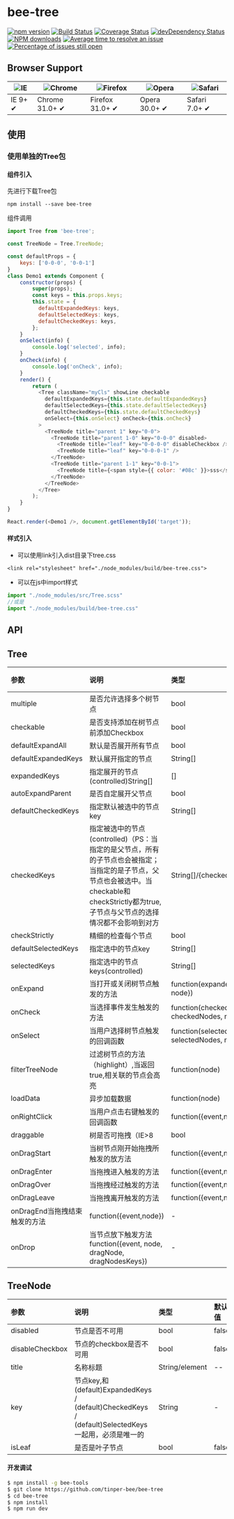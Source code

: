 # bee-tree

[![npm version](https://img.shields.io/npm/v/bee-tree.svg)](https://www.npmjs.com/package/bee-tree)
[![Build Status](https://img.shields.io/travis/tinper-bee/bee-tree/master.svg)](https://travis-ci.org/tinper-bee/bee-tree)
[![Coverage Status](https://coveralls.io/repos/github/tinper-bee/bee-tree/badge.svg?branch=master)](https://coveralls.io/github/tinper-bee/bee-tree?branch=master)
[![devDependency Status](https://img.shields.io/david/dev/tinper-bee/bee-tree.svg)](https://david-dm.org/tinper-bee/bee-tree#info=devDependencies)
[![NPM downloads](http://img.shields.io/npm/dm/bee-tree.svg?style=flat)](https://npmjs.org/package/bee-tree)
[![Average time to resolve an issue](http://isitmaintained.com/badge/resolution/tinper-bee/bee-tree.svg)](http://isitmaintained.com/project/tinper-bee/bee-tree "Average time to resolve an issue")
[![Percentage of issues still open](http://isitmaintained.com/badge/open/tinper-bee/bee-tree.svg)](http://isitmaintained.com/project/tinper-bee/bee-tree "Percentage of issues still open")

## Browser Support

|![IE](https://raw.github.com/alrra/browser-logos/master/internet-explorer/internet-explorer_48x48.png) | ![Chrome](https://raw.github.com/alrra/browser-logos/master/chrome/chrome_48x48.png) | ![Firefox](https://raw.github.com/alrra/browser-logos/master/firefox/firefox_48x48.png) | ![Opera](https://raw.github.com/alrra/browser-logos/master/opera/opera_48x48.png) | ![Safari](https://raw.github.com/alrra/browser-logos/master/safari/safari_48x48.png)|
| --- | --- | --- | --- | --- |
| IE 9+ ✔ | Chrome 31.0+ ✔ | Firefox 31.0+ ✔ | Opera 30.0+ ✔ | Safari 7.0+ ✔ |


## 使用

### 使用单独的Tree包
#### 组件引入
先进行下载Tree包
```
npm install --save bee-tree
```
组件调用
```js
import Tree from 'bee-tree';

const TreeNode = Tree.TreeNode;

const defaultProps = {
	keys: ['0-0-0', '0-0-1']
}
class Demo1 extends Component {
	constructor(props) {
		super(props);
	    const keys = this.props.keys;
	    this.state = {
	      defaultExpandedKeys: keys,
	      defaultSelectedKeys: keys,
	      defaultCheckedKeys: keys,
	    };
	}
	onSelect(info) {
	    console.log('selected', info);
	}
	onCheck(info) {
	    console.log('onCheck', info);
	}
	render() {
	    return (
	      <Tree className="myCls" showLine checkable
	        defaultExpandedKeys={this.state.defaultExpandedKeys}
	        defaultSelectedKeys={this.state.defaultSelectedKeys}
	        defaultCheckedKeys={this.state.defaultCheckedKeys}
	        onSelect={this.onSelect} onCheck={this.onCheck}
	      >
	        <TreeNode title="parent 1" key="0-0">
	          <TreeNode title="parent 1-0" key="0-0-0" disabled>
	            <TreeNode title="leaf" key="0-0-0-0" disableCheckbox />
	            <TreeNode title="leaf" key="0-0-0-1" />
	          </TreeNode>
	          <TreeNode title="parent 1-1" key="0-0-1">
	            <TreeNode title={<span style={{ color: '#08c' }}>sss</span>} key="0-0-1-0" />
	          </TreeNode>
	        </TreeNode>
	      </Tree>
	    );
	}
}

React.render(<Demo1 />, document.getElementById('target'));
```
#### 样式引入
- 可以使用link引入dist目录下tree.css
```
<link rel="stylesheet" href="./node_modules/build/bee-tree.css">
```
- 可以在js中import样式
```js
import "./node_modules/src/Tree.scss"
//或是
import "./node_modules/build/bee-tree.css"
```




## API


## Tree
|参数|说明|类型|默认值|
|:---|:-----|:----|:------|
multiple|是否允许选择多个树节点|bool|false
checkable|是否支持添加在树节点前添加Checkbox|bool|false
defaultExpandAll|默认是否展开所有节点|bool|false
defaultExpandedKeys|默认展开指定的节点|String[]|[]
expandedKeys|指定展开的节点(controlled)String[]|[]
autoExpandParent|是否自定展开父节点|bool|true
defaultCheckedKeys|指定默认被选中的节点key|String[]|[]
checkedKeys|指定被选中的节点(controlled)（PS：当指定的是父节点，所有的子节点也会被指定；当指定的是子节点，父节点也会被选中。当checkable和checkStrictly都为true,子节点与父节点的选择情况都不会影响到对方|String[]/{checked:Array,halfChecked:Array}|[]
checkStrictly|精细的检查每个节点|bool|false
defaultSelectedKeys|指定选中的节点key|String[]|[]
selectedKeys|指定选中的节点keys(controlled)|String[]|-
onExpand|当打开或关闭树节点触发的方法|function(expandedKeys, {expanded: bool, node})|-
onCheck|当选择事件发生触发的方法|function(checkedKeys, e:{checked: bool, checkedNodes, node, event})|-
onSelect|当用户选择树节点触发的回调函数|function(selectedKeys, e:{selected: bool, selectedNodes, node, event})|-
filterTreeNode|过滤树节点的方法（highlight）,当返回true,相关联的节点会高亮|function(node)|-
loadData|异步加载数据|function(node)|-
onRightClick|当用户点击右键触发的回调函数|function({event,node})|-
draggable|树是否可拖拽（IE>8|	bool|false
onDragStart|当树节点刚开始拖拽所触发的放方法|function({event,node})|-
onDragEnter|当拖拽进入触发的方法|function({event,node,expandedKeys})|-
onDragOver|当拖拽经过触发的方法|function({event,node})|-
onDragLeave|当拖拽离开触发的方法|function({event,node})|-
onDragEnd当拖拽结束触发的方法|function({event,node})|-
onDrop|当节点放下触发方法function({event, node, dragNode, dragNodesKeys})|-

## TreeNode
|参数|说明|类型|默认值|
|:---|:-----|:----|:------|
disabled|节点是否不可用|bool|false
disableCheckbox|节点的checkbox是否不可用|bool|false
title|名称标题|String/element	|--
key|节点key,和(default)ExpandedKeys / (default)CheckedKeys / (default)SelectedKeys一起用，必须是唯一的|String|-
isLeaf|是否是叶子节点|bool|false
#### 开发调试

```sh
$ npm install -g bee-tools
$ git clone https://github.com/tinper-bee/bee-tree
$ cd bee-tree
$ npm install
$ npm run dev
```
